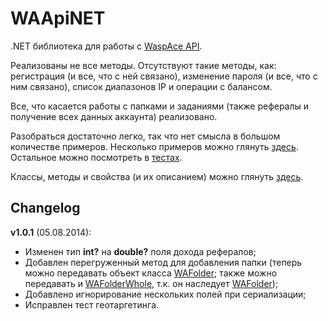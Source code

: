 WAApiNET
========

.NET библиотека для работы с [WaspAce API](http://docs.waspace.net/doku.php/ru/api).

Реализованы не все методы. Отсутствуют такие методы, как: регистрация (и все, что с ней связано), изменение пароля (и все, что с ним связано), список диапазонов IP и операции с балансом.

Все, что касается работы с папками и заданиями (также рефералы и получение всех данных аккаунта) реализовано.

Разобраться достаточно легко, так что нет смысла в большом количестве примеров. Несколько примеров можно глянуть [здесь](https://github.com/dredei/WAApiNET/wiki/%D0%9D%D0%B5%D1%81%D0%BA%D0%BE%D0%BB%D1%8C%D0%BA%D0%BE-%D0%BF%D1%80%D0%B8%D0%BC%D0%B5%D1%80%D0%BE%D0%B2). Остальное можно посмотреть в [тестах](https://github.com/dredei/WAApiNET/tree/master/C%23/WAApiNETTests).

Классы, методы и свойства (и их описанием) можно глянуть [здесь](https://rawgit.com/dredei/WAApiNET/master/Help/Help/index.html).

Changelog
------
**v1.0.1** (05.08.2014):
- Изменен тип **int?** на **double?** поля дохода рефералов;
- Добавлен перегруженный метод для добавления папки (теперь можно передавать объект класса [WAFolder](https://github.com/dredei/WAApiNET/blob/master/C%23/WAApiNET/Model/Folder/WAFolder.cs#L12); также можно передавать и [WAFolderWhole](https://github.com/dredei/WAApiNET/blob/master/C%23/WAApiNET/Model/Folder/WAFolderWhole.cs#L13), т.к. он наследует [WAFolder](https://github.com/dredei/WAApiNET/blob/master/C%23/WAApiNET/Model/Folder/WAFolder.cs#L12));
- Добавлено игнорирование нескольких полей при сериализации;
- Исправлен тест геотаргетинга.
